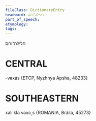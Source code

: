 ```yaml
---
fileClass: DictionaryEntry
headword: חלילה־וחס
part_of_speech: 
etymology: 
tags: 
---
```

חלילה־וחס

CENTRAL
========

-vəxás {ETCP, Nyzhnya Apsha, 48233}

SOUTHEASTERN
==============

xaliˑklə vəxɔ˯s {ROMANIA, Brăila, 45273}
